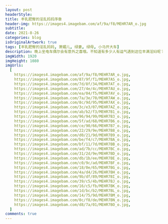 ```yaml
---
layout: post
headerStyle:
title: 丰乳肥臀的淫乱妈妈序章
header-img: https://images4.imagebam.com/af/9a/f8/MEHR7AR_o.jpg
subtitle:
date: 2021-8-26
categories: blog
isOriginalArtwork: true
tags: [丰乳肥臀的淫乱妈妈, 萧媚儿, 绿妻, 绿母, 小马开大车]
description: 晚上坐电车偶尔会有意外之喜哦。不知道有多少人有运气遇到这位丰满淫妇呢？
imgWidth: 1920
imgHeight: 1080
imgUrls:
  [
    https://images4.imagebam.com/af/9a/f8/MEHR7AR_o.jpg,
    https://images4.imagebam.com/87/9f/f1/MEHR7AS_o.jpg,
    https://images4.imagebam.com/7d/8f/34/MEHR7AT_o.jpg,
    https://images4.imagebam.com/27/4e/4c/MEHR7AU_o.jpg,
    https://images4.imagebam.com/ea/04/f5/MEHR7AV_o.jpg,
    https://images4.imagebam.com/7a/3e/70/MEHR7AW_o.jpg,
    https://images4.imagebam.com/8c/9d/95/MEHR7AX_o.jpg,
    https://images4.imagebam.com/3c/e3/07/MEHR7AZ_o.jpg,
    https://images4.imagebam.com/ab/b2/f3/MEHR7B1_o.jpg,
    https://images4.imagebam.com/96/94/99/MEHR7B3_o.jpg,
    https://images4.imagebam.com/5f/ad/68/MEHR7B6_o.jpg,
    https://images4.imagebam.com/ce/90/66/MEHR7B7_o.jpg,
    https://images4.imagebam.com/22/29/9e/MEHR7B8_o.jpg,
    https://images4.imagebam.com/d0/21/9d/MEHR7B9_o.jpg,
    https://images4.imagebam.com/be/f4/c7/MEHR7BA_o.jpg,
    https://images4.imagebam.com/bf/11/7d/MEHR7BB_o.jpg,
    https://images4.imagebam.com/ad/7b/cc/MEHR7BC_o.jpg,
    https://images4.imagebam.com/31/2d/9e/MEHR7BD_o.jpg,
    https://images4.imagebam.com/db/1b/ee/MEHR7BE_o.jpg,
    https://images4.imagebam.com/c0/9c/ad/MEHR7BF_o.jpg,
    https://images4.imagebam.com/18/0e/65/MEHR7BG_o.jpg,
    https://images4.imagebam.com/4a/d4/26/MEHR7BH_o.jpg,
    https://images4.imagebam.com/9b/df/89/MEHR7BI_o.jpg,
    https://images4.imagebam.com/39/c5/4b/MEHR7BJ_o.jpg,
    https://images4.imagebam.com/16/c5/fb/MEHR7BK_o.jpg,
    https://images4.imagebam.com/1d/bc/b2/MEHR7BL_o.jpg,
    https://images4.imagebam.com/14/75/9d/MEHR7BM_o.jpg,
    https://images4.imagebam.com/0c/f8/de/MEHR7BN_o.jpg,
    https://images4.imagebam.com/d8/7a/01/MEHR7BO_o.jpg,
  ]
comments: true
---
```

